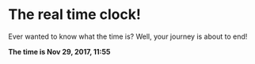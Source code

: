# The real time clock!

Ever wanted to know what the time is? Well, your journey is about to end!

**The time is Nov 29, 2017, 11:55**